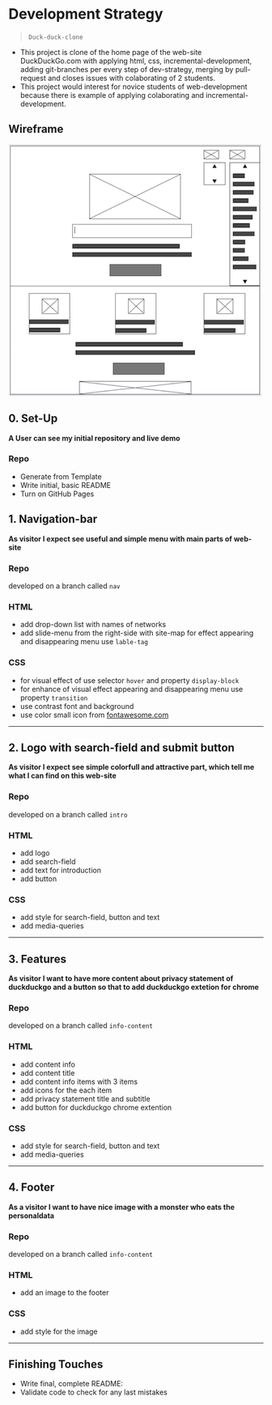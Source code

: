 # Development Strategy

> `Duck-duck-clone`

- This project is clone of the home page of the web-site DuckDuckGo.com with applying html, css,  incremental-development, adding git-branches per every step of dev-strategy, merging by pull-request and closes issues with colaborating of 2 students. 
- This project would interest for novice students of web-development because there is example of applying colaborating and incremental-development.

## Wireframe

![wireframe](./wireframe.png)

## 0. Set-Up

__A User can see my initial repository and live demo__

### Repo

- Generate from Template
- Write initial, basic README
- Turn on GitHub Pages

## 1. Navigation-bar

__As visitor I expect see useful and simple menu with main parts of web-site__

### Repo

developed on a branch called `nav`

### HTML

- add drop-down list with names of networks
- add slide-menu from the right-side with site-map for effect appearing and disappearing menu use `lable-tag`

### CSS

- for visual effect of use selector `hover` and property `display-block`
- for enhance of visual effect appearing and disappearing menu use property `transition`
- use contrast font and background
- use color small icon from [fontawesome.com](https://kit.fontawesome.com/)


----

## 2. Logo with search-field and submit button

__As visitor I expect see simple colorfull  and attractive part, which tell me what I can find on this web-site__

### Repo

developed on a branch called `intro`

### HTML

- add logo
- add search-field
- add text for introduction
- add button

### CSS

- add style for search-field, button and text
- add media-queries

----

## 3. Features 

__As visitor I want to have more content about privacy statement of duckduckgo and a button so that to add duckduckgo extetion for chrome__

### Repo

developed on a branch called `info-content`

### HTML

- add content info
- add content title
- add content info items with 3 items 
- add icons for the each item
- add privacy statement title and subtitle 
- add button for duckduckgo chrome extention

### CSS

- add style for search-field, button and text
- add media-queries

-----

## 4. Footer  

__As a visitor I want to have  nice image with a monster who eats the personaldata__

### Repo

developed on a branch called `info-content`

### HTML

- add an image to the footer

### CSS

- add style for the image

----


## Finishing Touches

- Write final, complete README:
- Validate code to check for any last mistakes
